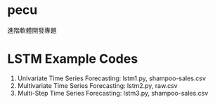 # pecu
進階軟體開發專題

# LSTM Example Codes
1. Univariate Time Series Forecasting: lstm1.py, shampoo-sales.csv
2. Multivariate Time Series Forecasting: lstm2.py, raw.csv
3. Multi-Step Time Series Forecasting: lstm3.py, shampoo-sales.csv

